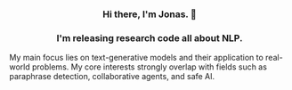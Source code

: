 <h3 align="center">
Hi there, I'm Jonas. 👋
</h3>
<h3 align="center">
I'm releasing research code all about NLP.
</h3>

My main focus lies on text-generative models and their application to real-world problems. My core interests strongly overlap with fields such as paraphrase detection, collaborative agents, and safe AI.
<!--
**jonas-becker/jonas-becker** is a ✨ _special_ ✨ repository because its `README.md` (this file) appears on your GitHub profile.

Here are some ideas to get you started:

- 🔭 I’m currently working on ...
- 🌱 I’m currently learning ...
- 👯 I’m looking to collaborate on ...
- 🤔 I’m looking for help with ...
- 💬 Ask me about ...
- 📫 How to reach me: ...
- 😄 Pronouns: ...
- ⚡ Fun fact: ...
-->
